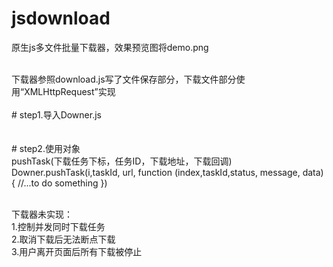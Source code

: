 # jsdownload
原生js多文件批量下载器，效果预览图将demo.png

<br/>
下载器参照download.js写了文件保存部分，下载文件部分使用“XMLHttpRequest”实现

<br/>
<br/>
# step1.导入Downer.js<br/>
<script type="application/javascript" src="Downer.js"></script><br/>

<br/>
# step2.使用对象<br/>
pushTask(下载任务下标，任务ID，下载地址，下载回调)<br/>
Downer.pushTask(i,taskId, url, function (index,taskId,status, message, data) {
  //...to do something
})
<br/>
<br/>

下载器未实现：<br/>
1.控制并发同时下载任务<br/>
2.取消下载后无法断点下载<br/>
3.用户离开页面后所有下载被停止<br/>
